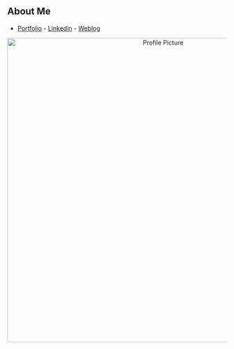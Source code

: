 ## About Me

- [Portfolio](https://mahtab-variyani-profile.vercel.app/)  - [Linkedin](https://www.linkedin.com/in/mahvariyani/) - [Weblog](https://mah-blog-project.vercel.app/)

<div align="center">
  <img src="https://github.com/Mahtabvariyani/Mahtabvariyani/assets/108659794/05cfcaf6-7010-4bf3-8be4-0ffd5ab565f3" alt="Profile Picture" width="700" />
</div>
